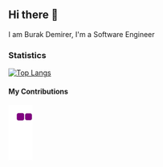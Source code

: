 ## Hi there 👋

I am Burak Demirer, I'm a Software Engineer


### Statistics

[![Top Langs](https://github-readme-stats.vercel.app/api/top-langs/?username=burakd81&layout=compact)](https://github.com/anuraghazra/github-readme-stats)


#### My Contributions 
![snake gif](https://github.com/burakd81/burakd81/blob/output/github-contribution-grid-snake.gif)

